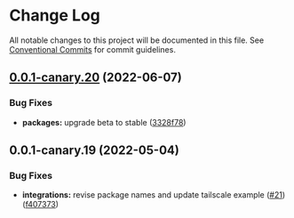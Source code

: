 # Change Log

All notable changes to this project will be documented in this file.
See [Conventional Commits](https://conventionalcommits.org) for commit guidelines.

## [0.0.1-canary.20](https://github.com/indentapis/integrations/compare/@indent/integration-tailscale@0.0.1-canary.19...@indent/integration-tailscale@0.0.1-canary.20) (2022-06-07)


### Bug Fixes

* **packages:** upgrade beta to stable ([3328f78](https://github.com/indentapis/integrations/commit/3328f782bd84490ae1a6d6393740f2a67ee8bbb8))





## 0.0.1-canary.19 (2022-05-04)


### Bug Fixes

* **integrations:** revise package names and update tailscale example ([#21](https://github.com/indentapis/integrations/issues/21)) ([f407373](https://github.com/indentapis/integrations/commit/f407373619f4f1207fa192144ee0eb304acea0fb))
